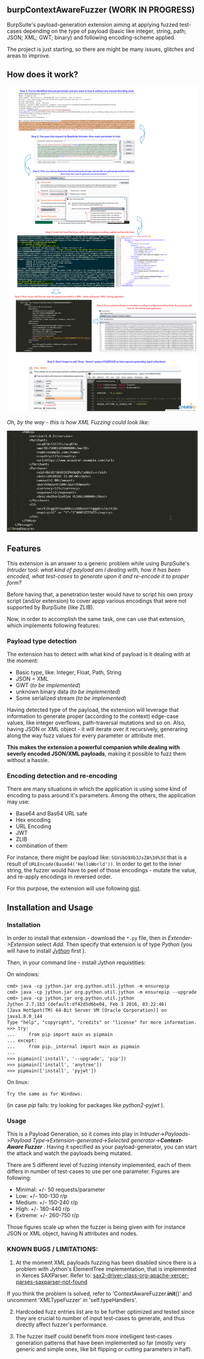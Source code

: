 ## burpContextAwareFuzzer (WORK IN PROGRESS)

BurpSuite's payload-generation extension aiming at applying fuzzed test-cases depending on the type of payload (basic like integer, string, path; JSON; XML; GWT; binary) and following encoding-scheme applied.

The project is just starting, so there are might be many issues, glitches and areas to improve.

## How does it work?

![diagram](diagram.png)


*Oh, by the way - this is how XML Fuzzing could look like:*

![fuzzing](fuzzing.gif)

## Features

This extension is an answer to a generic problem while using BurpSuite's _Intruder_ tool: 
_what kind of payload am I dealing with, how it has been encoded, what test-cases to generate upon it and re-encode it to proper form?_

Before having that, a penetration tester would have to script his own proxy script (and/or extension) to cover appp various encodings that were not supported by BurpSuite (like ZLIB).

Now, in order to accomplish the same task, one can use that extension, which implements following features:

### Payload type detection

The extension has to detect with what kind of payload is it dealing with at the moment:
- Basic type, like: Integer, Float, Path, String
- JSON
= XML
- GWT (_to be implemented_)
- unknown binary data (_to be implemented_)
- Some serialized stream (_to be implemented_)

Having detected type of the payload, the extension will leverage that information to generate proper (according to the context) edge-case values, like integer overflows, path-traversal mutations and so on. Also, having JSON or XML object - it will iterate over it recursively, generaring along the way fuzz values for every parameter or attribute met. 

**This makes the extension a powerful companion while dealing with severly encoded JSON/XML payloads**, making it possible to fuzz them without a hassle.

### Encoding detection and re-encoding

There are many situations in which the application is using some kind of encoding to pass around it's parameters. Among the others, the application may use:

- Base64 and Bas64 URL safe
- Hex encoding
- URL Encoding
- JWT
- ZLIB
- combination of them

For instance, there might be payload like: `SGVsbG9Xb3JsZA%3d%3d` that is a result of `URLEncode(Base64('HelloWorld'))`. In order to get to the inner string, the fuzzer would have to peel of those encodings - mutate the value, and re-apply encodings in reversed order.

For this purpose, the extension will use following [gist](https://gist.github.com/mgeeky/1052681318a8164b112edfcdcb30798f).


## Installation and Usage

### Installation
In order to install that extension - download the `*.py` file, then in _Extender->Extension_ select _Add_. Then specify that extension is of type _Python_ (you will have to install [_Jython_](http://www.jython.org/downloads.html) first ).

Then, in your command line - install Jython requistities:

On windows:
```
cmd> java -cp jython.jar org.python.util.jython -m ensurepip
cmd> java -cp jython.jar org.python.util.jython -m ensurepip --upgrade
cmd> java -cp jython.jar org.python.util.jython
Jython 2.7.1b3 (default:df42d5d6be04, Feb 3 2016, 03:22:46)
[Java HotSpot(TM) 64-Bit Server VM (Oracle Corporation)] on  java1.8.0_144
Type "help", "copyright", "credits" or "license" for more information.
>>> try:
...     from pip import main as pipmain
... except:
...     from pip._internal import main as pipmain
...
>>> pipmain(['install', '--upgrade', 'pip'])
>>> pipmain(['install', 'anytree'])
>>> pipmain(['install', 'pyjwt'])
```

On linux:
```
Try the same as for Windows.
```
(in case _pip_ fails: try looking for packages like _python2-pyjwt_ ).


### Usage

This is a Payload Generation, so it comes into play in _Intruder_->_Payloads_->_Payload Type_->_Extension-generated_->_Selected generator_->**_Context-Aware Fuzzer_** . Having it specified as your payload-generator, you can start the attack and watch the payloads being mutated.

There are 5 different level of fuzzing intensity implemented, each of them differs in number of test-cases to use per one parameter. Figures are following:
- Minimal: +/- 50 requests/parameter
- Low: +/- 100-130 r/p
- Medium: +/- 150-240 r/p
- High: +/- 180-440 r/p
- Extreme: +/- 260-750 r/p

Those figures scale up when the fuzzer is being given with for instance JSON or XML object, having N attributes and nodes.


### KNOWN BUGS / LIMITATIONS:
1) At the moment XML payloads fuzzing has been disabled since there is a problem with Jython's ElementTree implementation, that is implemented in Xerces SAXParser. Refer to:
[sax2-driver-class-org-apache-xercer-parses-saxparser-not-found](https://support.portswigger.net/customer/portal/questions/16996471-sax2-driver-class-org-apache-xercer-parses-saxparser-not-found)

If you think the problem is solved, refer to 'ContextAwareFuzzer.__init__()' and uncomment 'XMLTypeFuzzer' in 'self.typeHandlers'.

2) Hardcoded fuzz entries list are to be further optimized and tested since they are crucial to number of input test-cases to generate, and thus directly affect fuzzer's performance.

3) The fuzzer itself could benefit from more intelligent test-cases generation patterns that have been implemented so far (mostly very generic and simple ones, like bit flipping or cutting parameters in half).


